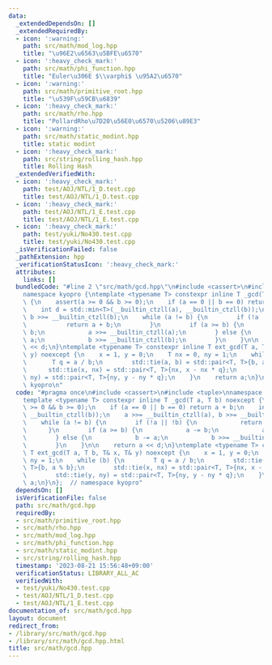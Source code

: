 ```yaml
---
data:
  _extendedDependsOn: []
  _extendedRequiredBy:
  - icon: ':warning:'
    path: src/math/mod_log.hpp
    title: "\u96E2\u6563\u5BFE\u6570"
  - icon: ':heavy_check_mark:'
    path: src/math/phi_function.hpp
    title: "Euler\u306E $\\varphi$ \u95A2\u6570"
  - icon: ':warning:'
    path: src/math/primitive_root.hpp
    title: "\u539F\u59CB\u6839"
  - icon: ':heavy_check_mark:'
    path: src/math/rho.hpp
    title: "PollardRho\u7D20\u56E0\u6570\u5206\u89E3"
  - icon: ':warning:'
    path: src/math/static_modint.hpp
    title: static modint
  - icon: ':heavy_check_mark:'
    path: src/string/rolling_hash.hpp
    title: Rolling Hash
  _extendedVerifiedWith:
  - icon: ':heavy_check_mark:'
    path: test/AOJ/NTL/1_D.test.cpp
    title: test/AOJ/NTL/1_D.test.cpp
  - icon: ':heavy_check_mark:'
    path: test/AOJ/NTL/1_E.test.cpp
    title: test/AOJ/NTL/1_E.test.cpp
  - icon: ':heavy_check_mark:'
    path: test/yuki/No430.test.cpp
    title: test/yuki/No430.test.cpp
  _isVerificationFailed: false
  _pathExtension: hpp
  _verificationStatusIcon: ':heavy_check_mark:'
  attributes:
    links: []
  bundledCode: "#line 2 \"src/math/gcd.hpp\"\n#include <cassert>\n#include <tuple>\n\
    namespace kyopro {\ntemplate <typename T> constexpr inline T _gcd(T a, T b) noexcept\
    \ {\n    assert(a >= 0 && b >= 0);\n    if (a == 0 || b == 0) return a + b;\n\
    \    int d = std::min<T>(__builtin_ctzll(a), __builtin_ctzll(b));\n    a >>= __builtin_ctzll(a),\
    \ b >>= __builtin_ctzll(b);\n    while (a != b) {\n        if (!a || !b) {\n \
    \           return a + b;\n        }\n        if (a >= b) {\n            a -=\
    \ b;\n            a >>= __builtin_ctzll(a);\n        } else {\n            b -=\
    \ a;\n            b >>= __builtin_ctzll(b);\n        }\n    }\n\n    return a\
    \ << d;\n}\ntemplate <typename T> constexpr inline T ext_gcd(T a, T b, T& x, T&\
    \ y) noexcept {\n    x = 1, y = 0;\n    T nx = 0, ny = 1;\n    while (b) {\n \
    \       T q = a / b;\n        std::tie(a, b) = std::pair<T, T>{b, a % b};\n  \
    \      std::tie(x, nx) = std::pair<T, T>{nx, x - nx * q};\n        std::tie(y,\
    \ ny) = std::pair<T, T>{ny, y - ny * q};\n    }\n    return a;\n}\n};  // namespace\
    \ kyopro\n"
  code: "#pragma once\n#include <cassert>\n#include <tuple>\nnamespace kyopro {\n\
    template <typename T> constexpr inline T _gcd(T a, T b) noexcept {\n    assert(a\
    \ >= 0 && b >= 0);\n    if (a == 0 || b == 0) return a + b;\n    int d = std::min<T>(__builtin_ctzll(a),\
    \ __builtin_ctzll(b));\n    a >>= __builtin_ctzll(a), b >>= __builtin_ctzll(b);\n\
    \    while (a != b) {\n        if (!a || !b) {\n            return a + b;\n  \
    \      }\n        if (a >= b) {\n            a -= b;\n            a >>= __builtin_ctzll(a);\n\
    \        } else {\n            b -= a;\n            b >>= __builtin_ctzll(b);\n\
    \        }\n    }\n\n    return a << d;\n}\ntemplate <typename T> constexpr inline\
    \ T ext_gcd(T a, T b, T& x, T& y) noexcept {\n    x = 1, y = 0;\n    T nx = 0,\
    \ ny = 1;\n    while (b) {\n        T q = a / b;\n        std::tie(a, b) = std::pair<T,\
    \ T>{b, a % b};\n        std::tie(x, nx) = std::pair<T, T>{nx, x - nx * q};\n\
    \        std::tie(y, ny) = std::pair<T, T>{ny, y - ny * q};\n    }\n    return\
    \ a;\n}\n};  // namespace kyopro"
  dependsOn: []
  isVerificationFile: false
  path: src/math/gcd.hpp
  requiredBy:
  - src/math/primitive_root.hpp
  - src/math/rho.hpp
  - src/math/mod_log.hpp
  - src/math/phi_function.hpp
  - src/math/static_modint.hpp
  - src/string/rolling_hash.hpp
  timestamp: '2023-08-21 15:56:48+09:00'
  verificationStatus: LIBRARY_ALL_AC
  verifiedWith:
  - test/yuki/No430.test.cpp
  - test/AOJ/NTL/1_D.test.cpp
  - test/AOJ/NTL/1_E.test.cpp
documentation_of: src/math/gcd.hpp
layout: document
redirect_from:
- /library/src/math/gcd.hpp
- /library/src/math/gcd.hpp.html
title: src/math/gcd.hpp
---
```

